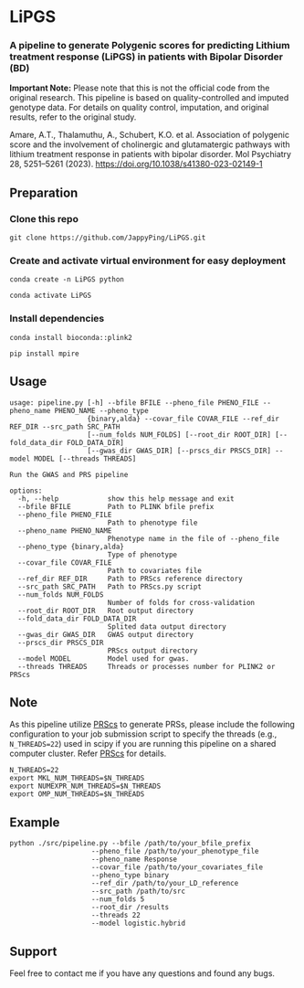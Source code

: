 # LiPGS

### A pipeline to generate Polygenic scores for predicting Lithium treatment response (LiPGS) in patients with Bipolar Disorder (BD)

**Important Note:**  Please note that this is not the official code from the original research. This pipeline is based on quality-controlled and imputed genotype data. For details on quality control, imputation, and original results, refer to the original study.

Amare, A.T., Thalamuthu, A., Schubert, K.O. et al. Association of polygenic score and the involvement of cholinergic and glutamatergic pathways with lithium treatment response in patients with bipolar disorder. Mol Psychiatry 28, 5251–5261 (2023). https://doi.org/10.1038/s41380-023-02149-1

## Preparation

### Clone this repo
```
git clone https://github.com/JappyPing/LiPGS.git
```

### Create and activate virtual environment for easy deployment
```
conda create -n LiPGS python
```
```
conda activate LiPGS 
```
### Install dependencies
```
conda install bioconda::plink2
```
```
pip install mpire
```

## Usage
```
usage: pipeline.py [-h] --bfile BFILE --pheno_file PHENO_FILE --pheno_name PHENO_NAME --pheno_type
                   {binary,alda} --covar_file COVAR_FILE --ref_dir REF_DIR --src_path SRC_PATH
                   [--num_folds NUM_FOLDS] [--root_dir ROOT_DIR] [--fold_data_dir FOLD_DATA_DIR]
                   [--gwas_dir GWAS_DIR] [--prscs_dir PRSCS_DIR] --model MODEL [--threads THREADS]

Run the GWAS and PRS pipeline

options:
  -h, --help            show this help message and exit
  --bfile BFILE         Path to PLINK bfile prefix
  --pheno_file PHENO_FILE
                        Path to phenotype file
  --pheno_name PHENO_NAME
                        Phenotype name in the file of --pheno_file
  --pheno_type {binary,alda}
                        Type of phenotype
  --covar_file COVAR_FILE
                        Path to covariates file
  --ref_dir REF_DIR     Path to PRScs reference directory
  --src_path SRC_PATH   Path to PRScs.py script
  --num_folds NUM_FOLDS
                        Number of folds for cross-validation
  --root_dir ROOT_DIR   Root output directory
  --fold_data_dir FOLD_DATA_DIR
                        Splited data output directory
  --gwas_dir GWAS_DIR   GWAS output directory
  --prscs_dir PRSCS_DIR
                        PRScs output directory
  --model MODEL         Model used for gwas.
  --threads THREADS     Threads or processes number for PLINK2 or PRScs
```

## Note
As this pipeline utilize [PRScs](https://github.com/getian107/PRScs?tab=readme-ov-file) to generate PRSs, please include the following configuration to your job submission script to specify the threads (e.g., ```N_THREADS=22```) used in scipy if you are running this pipeline on a shared computer cluster. Refer [PRScs](https://github.com/getian107/PRScs?tab=readme-ov-file) for details.

```
N_THREADS=22
export MKL_NUM_THREADS=$N_THREADS
export NUMEXPR_NUM_THREADS=$N_THREADS
export OMP_NUM_THREADS=$N_THREADS
```

## Example
```
python ./src/pipeline.py --bfile /path/to/your_bfile_prefix 
                    --pheno_file /path/to/your_phenotype_file 
                    --pheno_name Response 
                    --covar_file /path/to/your_covariates_file 
                    --pheno_type binary 
                    --ref_dir /path/to/your_LD_reference 
                    --src_path /path/to/src 
                    --num_folds 5 
                    --root_dir /results 
                    --threads 22 
                    --model logistic.hybrid
```

## Support
Feel free to contact me if you have any questions and found any bugs.